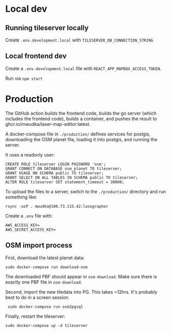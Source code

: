 # Local dev

## Running tileserver locally

Create `.env.development.local` with `TILESERVER_DB_CONNECTION_STRING`

## Local frontend dev

Create a `.env.development.local` file with `REACT_APP_MAPBOX_ACCESS_TOKEN`.

Run via `npm start`

# Production

The GitHub action builds the frontend code, builds the go server (which includes the frontend code), builds a container,
and pushes the result to ghcr.io/mwudka/laser-map-editor:latest.

A docker-compose file in `./production/` defines services for postgis, downloading the OSM planet file, loading it into 
postgis, and running the server.

It uses a readonly user:

    CREATE ROLE tileserver LOGIN PASSWORD 'osm';
    GRANT CONNECT ON DATABASE osm_planet TO tileserver;
    GRANT USAGE ON SCHEMA public TO tileserver;
    GRANT SELECT ON ALL TABLES IN SCHEMA public TO tileserver;
    ALTER ROLE tileserver SET statement_timeout = 30000;

To upload the files to a server, switch to the `./production/` directory and run something like:

    rsync -azP . mwudka@100.73.115.42:lasographer

Create a `.env` file with:

    AWS_ACCESS_KEY=
    AWS_SECRET_ACCESS_KEY=

## OSM import process

First, download the latest planet data:

    sudo docker-compose run download-osm

The downloaded PBF should appear in `osm-download`. Make sure there is exactly one PBF file in `osm-download`.

Second, import the new tiledata into PG. This takes ~12hrs. It's probably best to do in a screen session.

     sudo docker-compose run osm2pgsql

Finally, restart the tileserver:

    sudo docker-compose up -d tileserver
